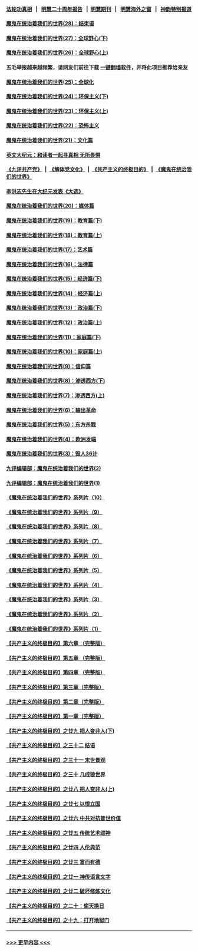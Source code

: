 #### [法轮功真相](https://github.com/gfw-breaker/truth/blob/master/README.md?t=0) &nbsp;&nbsp;|&nbsp;&nbsp; [明慧二十周年报告](https://github.com/gfw-breaker/mh-reports/blob/master/README.md?t=0) &nbsp;&nbsp;|&nbsp;&nbsp;[明慧期刊](https://github.com/gfw-breaker/mh-qikan) &nbsp;&nbsp;|&nbsp;&nbsp; [明慧海外之窗](https://github.com/gfw-breaker/mh-news/blob/master/README.md?t=0) &nbsp;&nbsp;|&nbsp;&nbsp; [神韵特别报道](https://github.com/gfw-breaker/mh-news/blob/master/shenyun.md?t=0)
#### [魔鬼在统治着我们的世界(28)：结束语](../pages/nsc422/n10936246.md?t=06272252) 
#### [魔鬼在统治着我们的世界(27)：全球野心(下)](../pages/nsc422/n10928319.md?t=06272252) 
#### [魔鬼在统治着我们的世界(26)：全球野心(上)](../pages/nsc422/n10900318.md?t=06272252) 
#### 五毛举报越来越频繁，请网友们前往下载 [一键翻墙软件](https://github.com/gfw-breaker/ssr-accounts)，并将此项目推荐给亲友
#### [魔鬼在统治着我们的世界(25)：全球化](../pages/nsc422/n10788205.md?t=06272252) 
#### [魔鬼在统治着我们的世界(24)：环保主义(下)](../pages/nsc422/n10695307.md?t=06272252) 
#### [魔鬼在统治着我们的世界(23)：环保主义(上)](../pages/nsc422/n10688613.md?t=06272252) 
#### [魔鬼在统治着我们的世界(22)：恐怖主义](../pages/nsc422/n10614727.md?t=06272252) 
#### [魔鬼在统治着我们的世界(21)：文化篇](../pages/nsc422/n10597706.md?t=06272252) 
#### [英文大纪元：和读者一起寻真相 无所畏惧](../pages/nsc422/n12542027.md?t=06272252) 
#### [《九评共产党》](https://github.com/begood0513/9ping.md/blob/master/README.md) &nbsp;|&nbsp; [《解体党文化》](../../../../jtdwh.md/blob/master/README.md)  &nbsp;|&nbsp; [《共产主义的终极目的》](../../../../gczydzjmd.md/blob/master/README.md) &nbsp;|&nbsp; [《魔鬼在统治我们的世界》](../../../../mgztzwmdsj.md/blob/master/README.md) 
#### [李洪志先生在大纪元发表《大选》](../pages/nsc422/n12534746.md?t=06272252) 
#### [魔鬼在统治着我们的世界(20)：媒体篇](../pages/nsc422/n10586579.md?t=06272252) 
#### [魔鬼在统治着我们的世界(19)：教育篇(下)](../pages/nsc422/n10564808.md?t=06272252) 
#### [魔鬼在统治着我们的世界(18)：教育篇(上)](../pages/nsc422/n10526970.md?t=06272252) 
#### [魔鬼在统治着我们的世界(17)：艺术篇](../pages/nsc422/n10499093.md?t=06272252) 
#### [魔鬼在统治着我们的世界(16)：法律篇](../pages/nsc422/n10485969.md?t=06272252) 
#### [魔鬼在统治着我们的世界(15)：经济篇(下)](../pages/nsc422/n10469975.md?t=06272252) 
#### [魔鬼在统治着我们的世界(14)：经济篇(上)](../pages/nsc422/n10457370.md?t=06272252) 
#### [魔鬼在统治着我们的世界(13)：政治篇(下)](../pages/nsc422/n10448270.md?t=06272252) 
#### [魔鬼在统治着我们的世界(12)：政治篇(上)](../pages/nsc422/n10444576.md?t=06272252) 
#### [魔鬼在统治着我们的世界(11)：家庭篇(下)](../pages/nsc422/n10440961.md?t=06272252) 
#### [魔鬼在统治着我们的世界(10)：家庭篇(上)](../pages/nsc422/n10435448.md?t=06272252) 
#### [魔鬼在统治着我们的世界(9)：信仰篇](../pages/nsc422/n10432159.md?t=06272252) 
#### [魔鬼在统治着我们的世界(8)：渗透西方(下)](../pages/nsc422/n10429603.md?t=06272252) 
#### [魔鬼在统治着我们的世界(7)：渗透西方(上)](../pages/nsc422/n10426013.md?t=06272252) 
#### [魔鬼在统治着我们的世界(6)：输出革命](../pages/nsc422/n10421536.md?t=06272252) 
#### [魔鬼在统治着我们的世界(5)：东方杀戮](../pages/nsc422/n10417707.md?t=06272252) 
#### [魔鬼在统治着我们的世界(4)：欧洲发端](../pages/nsc422/n10414890.md?t=06272252) 
#### [魔鬼在统治着我们的世界(3)：毁人36计](../pages/nsc422/n10411583.md?t=06272252) 
#### [九评编辑部：魔鬼在统治着我们的世界(2)](../pages/nsc422/n10410036.md?t=06272252) 
#### [九评编辑部：魔鬼在统治着我们的世界(1)](../pages/nsc422/n10406825.md?t=06272252) 
#### [《魔鬼在统治着我们的世界》系列片（10）](../pages/nsc422/n12292670.md?t=06272252) 
#### [《魔鬼在统治着我们的世界》系列片（9）](../pages/nsc422/n12290859.md?t=06272252) 
#### [《魔鬼在统治着我们的世界》系列片（8）](../pages/nsc422/n12287445.md?t=06272252) 
#### [《魔鬼在统治着我们的世界》系列片（7）](../pages/nsc422/n12283425.md?t=06272252) 
#### [《魔鬼在统治着我们的世界》系列片（6）](../pages/nsc422/n12282314.md?t=06272252) 
#### [《魔鬼在统治着我们的世界》系列片（5）](../pages/nsc422/n12281419.md?t=06272252) 
#### [《魔鬼在统治着我们的世界》系列片（4）](../pages/nsc422/n12274024.md?t=06272252) 
#### [《魔鬼在统治着我们的世界》系列片（3）](../pages/nsc422/n12271322.md?t=06272252) 
#### [《魔鬼在统治着我们的世界》系列片（2）](../pages/nsc422/n12269049.md?t=06272252) 
#### [《魔鬼在统治着我们的世界》系列片（1）](../pages/nsc422/n12267575.md?t=06272252) 
#### [【共产主义的终极目的】第六章 （完整版）](../pages/nsc422/n11428913.md?t=06272252) 
#### [【共产主义的终极目的】第五章 （完整版）](../pages/nsc422/n11428912.md?t=06272252) 
#### [【共产主义的终极目的】第四章 （完整版）](../pages/nsc422/n11428907.md?t=06272252) 
#### [【共产主义的终极目的】第三章（完整版）](../pages/nsc422/n11428848.md?t=06272252) 
#### [【共产主义的终极目的】第二章（完整版）](../pages/nsc422/n11428831.md?t=06272252) 
#### [【共产主义的终极目的】第一章（完整版）](../pages/nsc422/n11417651.md?t=06272252) 
#### [【共产主义的终极目的】之廿九 把人变非人(下)](../pages/nsc422/n11344140.md?t=06272252) 
#### [【共产主义的终极目的】之三十二 结语](../pages/nsc422/n11360535.md?t=06272252) 
#### [【共产主义的终极目的】之三十一 末世景观](../pages/nsc422/n11351129.md?t=06272252) 
#### [【共产主义的终极目的】之三十 几成狼世界](../pages/nsc422/n11348280.md?t=06272252) 
#### [【共产主义的终极目的】之廿八 把人变非人(上)](../pages/nsc422/n11340492.md?t=06272252) 
#### [【共产主义的终极目的】之廿七 以恨立国](../pages/nsc422/n11336944.md?t=06272252) 
#### [【共产主义的终极目的】之廿六 中共对抗普世价值](../pages/nsc422/n11324785.md?t=06272252) 
#### [【共产主义的终极目的】之廿五 传统艺术颂神](../pages/nsc422/n11296396.md?t=06272252) 
#### [【共产主义的终极目的】之廿四 人伦典范](../pages/nsc422/n11296397.md?t=06272252) 
#### [【共产主义的终极目的】之廿三 富而有德](../pages/nsc422/n11283598.md?t=06272252) 
#### [【共产主义的终极目的】之廿一 神传语言文字](../pages/nsc422/n11263265.md?t=06272252) 
#### [【共产主义的终极目的】之廿二 破坏修炼文化](../pages/nsc422/n11245728.md?t=06272252) 
#### [【共产主义的终极目的】之二十：偷天换日](../pages/nsc422/n11238846.md?t=06272252) 
#### [【共产主义的终极目的】之十九：打开地狱门](../pages/nsc422/n11206376.md?t=06272252) 

----
#### [ >>> 更早内容 <<< ](../indexes/nsc422-earlier.md)

